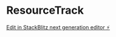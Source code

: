 # ResourceTrack

[Edit in StackBlitz next generation editor ⚡️](https://stackblitz.com/~/github.com/chal0326/ResourceTrack)